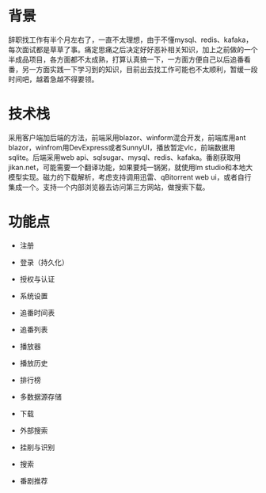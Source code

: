 # 背景

辞职找工作有半个月左右了，一直不太理想，由于不懂mysql、redis、kafaka，每次面试都是草草了事。痛定思痛之后决定好好恶补相关知识，加上之前做的一个半成品项目，各方面都不太成熟，打算认真搞一下，一方面方便自己以后追番看番，另一方面实践一下学习到的知识，目前出去找工作可能也不太顺利，暂缓一段时间吧，越着急越不得要领。

# 技术栈

采用客户端加后端的方法，前端采用blazor、winform混合开发，前端库用ant blazor，winfrom用DevExpress或者SunnyUI，播放暂定vlc，前端数据用sqlite。后端采用web api、sqlsugar、mysql、redis、kafaka。番剧获取用jikan.net，可能需要一个翻译功能，如果要炖一锅粥，就使用lm studio和本地大模型实现。磁力的下载解析，考虑支持调用迅雷、qBitorrent web ui，或者自行集成一个。支持一个内部浏览器去访问第三方网站，做搜索下载。

# 功能点

- 注册

- 登录（持久化）

- 授权与认证

- 系统设置

- 追番时间表

- 追番列表

- 播放器

- 播放历史

- 排行榜

- 多数据源存储

- 下载

- 外部搜索

- 挂削与识别

- 搜索

- 番剧推荐

  